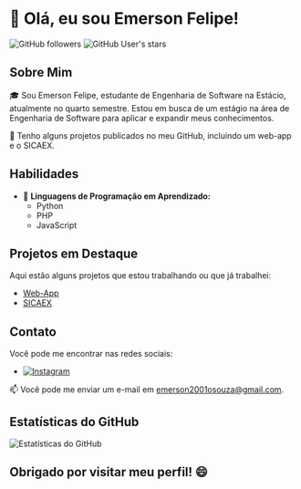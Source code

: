# 👋 Olá, eu sou Emerson Felipe!

![GitHub followers](https://img.shields.io/github/followers/seu-usuario-github?style=social)
![GitHub User's stars](https://img.shields.io/github/stars/seu-usuario-github?style=social)

## Sobre Mim

🎓 Sou Emerson Felipe, estudante de Engenharia de Software na Estácio, atualmente no quarto semestre. Estou em busca de um estágio na área de Engenharia de Software para aplicar e expandir meus conhecimentos.

💼 Tenho alguns projetos publicados no meu GitHub, incluindo um web-app e o SICAEX.

## Habilidades

- 📜 **Linguagens de Programação em Aprendizado:**
  - Python
  - PHP
  - JavaScript

## Projetos em Destaque

Aqui estão alguns projetos que estou trabalhando ou que já trabalhei:

- [Web-App](https://github.com/cloud0zera/stream-estacio)
- [SICAEX](https://github.com/cloud0zera/stream-estacio)

## Contato

Você pode me encontrar nas redes sociais:

- [![Instagram](https://img.shields.io/badge/-Instagram-E4405F?style=flat-square&logo=Instagram&logoColor=white&link=https://instagram.com/001.souza/)](https://instagram.com/001.souza/)

📫 Você pode me enviar um e-mail em [emerson2001osouza@gmail.com](mailto:emerson2001osouza@gmail.com).

## Estatísticas do GitHub

![Estatísticas do GitHub](https://github-readme-stats.vercel.app/api?username=cloud0zera&show_icons=true)

## Obrigado por visitar meu perfil! 😄
